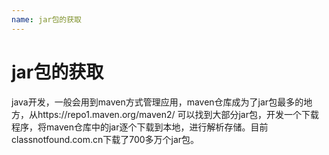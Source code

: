 ```yaml
---
name: jar包的获取
---
```


# jar包的获取

java开发，一般会用到maven方式管理应用，maven仓库成为了jar包最多的地方，从https://repo1.maven.org/maven2/ 可以找到大部分jar包，开发一个下载程序，将maven仓库中的jar逐个下载到本地，进行解析存储。目前classnotfound.com.cn下载了700多万个jar包。